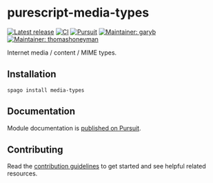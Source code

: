 # purescript-media-types

[![Latest release](http://img.shields.io/github/release/purescript-contrib/purescript-media-types.svg)](https://github.com/purescript-contrib/purescript-media-types/releases)
[![CI](https://github.com/purescript-contrib/purescript-media-types/workflows/CI/badge.svg?branch=main)](https://github.com/purescript-contrib/purescript-media-types/actions?query=workflow%3ACI+branch%3Amain)
[![Pursuit](http://pursuit.purescript.org/packages/purescript-media-types/badge)](http://pursuit.purescript.org/packages/purescript-media-types/)
[![Maintainer: garyb](https://img.shields.io/badge/maintainer-garyb-lightgrey.svg)](http://github.com/garyb)
[![Maintainer: thomashoneyman](https://img.shields.io/badge/maintainer-thomashoneyman-lightgrey.svg)](http://github.com/thomashoneyman)

Internet media / content / MIME types.

## Installation

```
spago install media-types
```

## Documentation

Module documentation is [published on Pursuit](http://pursuit.purescript.org/packages/purescript-media-types).

## Contributing

Read the [contribution guidelines](https://github.com/purescript-contrib/purescript-media-types/blob/master/.github/contributing.md) to get started and see helpful related resources.
